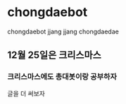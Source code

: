 # chongdaebot

chongdaebot jjang jjang
chongdaedae

## 12월 25일은 크리스마스
### 크리스마스에도 총대봇이랑 공부하자

글을 더 써보자